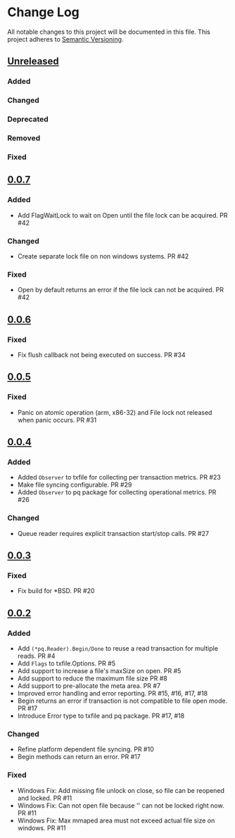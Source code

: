 # Change Log
All notable changes to this project will be documented in this file.
This project adheres to [Semantic Versioning](http://semver.org/).

## [Unreleased]

### Added

### Changed

### Deprecated

### Removed

### Fixed

## [0.0.7]

### Added
- Add FlagWaitLock to wait on Open until the file lock can be acquired. PR #42

### Changed
- Create separate lock file on non windows systems. PR #42

### Fixed
- Open by default returns an error if the file lock can not be acquired. PR #42

## [0.0.6]

### Fixed
- Fix flush callback not being executed on success. PR #34

## [0.0.5]

### Fixed
- Panic on atomic operation (arm, x86-32) and File lock not released when panic occurs. PR #31

## [0.0.4]

### Added
- Added `Observer` to txfile for collecting per transaction metrics. PR #23
- Make file syncing configurable. PR #29
- Added `Observer` to pq package for collecting operational metrics. PR #26

### Changed
- Queue reader requires explicit transaction start/stop calls. PR #27 

## [0.0.3]

### Fixed
- Fix build for *BSD. PR #20


## [0.0.2]

### Added
- Add `(*pq.Reader).Begin/Done` to reuse a read transaction for multiple reads. PR #4
- Add `Flags` to txfile.Options. PR #5
- Add support to increase a file's maxSize on open. PR #5
- Add support to reduce the maximum file size PR #8
- Add support to pre-allocate the meta area. PR #7
- Improved error handling and error reporting. PR #15, #16, #17, #18
- Begin returns an error if transaction is not compatible to file open mode. PR #17
- Introduce Error type to txfile and pq package. PR #17, #18

### Changed
- Refine platform dependent file syncing. PR #10
- Begin methods can return an error. PR #17

### Fixed
- Windows Fix: Add missing file unlock on close, so file can be reopened and locked. PR #11
- Windows Fix: Can not open file because '<filename>' can not be locked right now. PR #11
- Windows Fix: Max mmaped area must not exceed actual file size on windows. PR #11


[Unreleased]: https://github.com/elastic/go-txfile/compare/v0.0.7...HEAD
[0.0.7]: https://github.com/elastic/go-txfile/compare/v0.0.6...v0.0.7
[0.0.6]: https://github.com/elastic/go-txfile/compare/v0.0.5...v0.0.6
[0.0.5]: https://github.com/elastic/go-txfile/compare/v0.0.4...v0.0.5
[0.0.4]: https://github.com/elastic/go-txfile/compare/v0.0.3...v0.0.4
[0.0.3]: https://github.com/elastic/go-txfile/compare/v0.0.2...v0.0.3
[0.0.2]: https://github.com/elastic/go-txfile/compare/v0.0.1...v0.0.2
